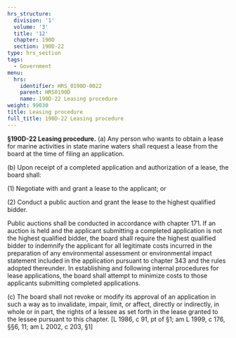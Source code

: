 ```yaml
---
hrs_structure:
  division: '1'
  volume: '3'
  title: '12'
  chapter: 190D
  section: 190D-22
type: hrs_section
tags:
  - Government
menu:
  hrs:
    identifier: HRS_0190D-0022
    parent: HRS0190D
    name: 190D-22 Leasing procedure
weight: 99030
title: Leasing procedure
full_title: 190D-22 Leasing procedure
---
```

**§190D-22 Leasing procedure.** (a) Any person who wants to obtain a lease for marine activities in state marine waters shall request a lease from the board at the time of filing an application.

(b) Upon receipt of a completed application and authorization of a lease, the board shall:

(1) Negotiate with and grant a lease to the applicant; or

(2) Conduct a public auction and grant the lease to the highest qualified bidder.

Public auctions shall be conducted in accordance with chapter 171\. If an auction is held and the applicant submitting a completed application is not the highest qualified bidder, the board shall require the highest qualified bidder to indemnify the applicant for all legitimate costs incurred in the preparation of any environmental assessment or environmental impact statement included in the application pursuant to chapter 343 and the rules adopted thereunder. In establishing and following internal procedures for lease applications, the board shall attempt to minimize costs to those applicants submitting completed applications.

(c) The board shall not revoke or modify its approval of an application in such a way as to invalidate, impair, limit, or affect, directly or indirectly, in whole or in part, the rights of a lessee as set forth in the lease granted to the lessee pursuant to this chapter. [L 1986, c 91, pt of §1; am L 1999, c 176, §§6, 11; am L 2002, c 203, §1]